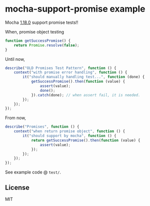 # mocha-support-promise example

Mocha [1.18.0](https://github.com/visionmedia/mocha/blob/master/History.md#1180--2014-03-13 "1.18.0") support promise tests!!

When, promise object testing

``` js
function getSuccessPromise() {
    return Promise.resolve(false);
}
```

Until now,


``` js
describe("OLD Promises Test Pattern", function () {
    context("with promise error handling", function () {
        it("should manually handling test...", function (done) {
            getSuccessPromise().then(function (value) {
                assert(value);
                done();
            }).catch(done); // when assert fail, it is needed.
        });
    });
});
```

From now,

``` js
describe("Promises", function () {
    context("when return promise object", function () {
        it("should support by mocha", function () {
            return getSuccessPromise().then(function (value) {
                assert(value);
            });
        });
    });
});
```

See example code @ `test/`.


## License

MIT